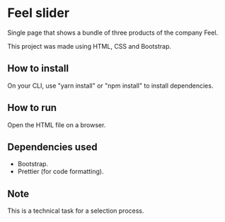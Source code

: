 # Feel slider

Single page that shows a bundle of three products of the company Feel.

This project was made using HTML, CSS and Bootstrap.

## How to install

On your CLI, use "yarn install" or "npm install" to install dependencies.

## How to run

Open the HTML file on a browser.

## Dependencies used

- Bootstrap.
- Prettier (for code formatting).

## Note

This is a technical task for a selection process.